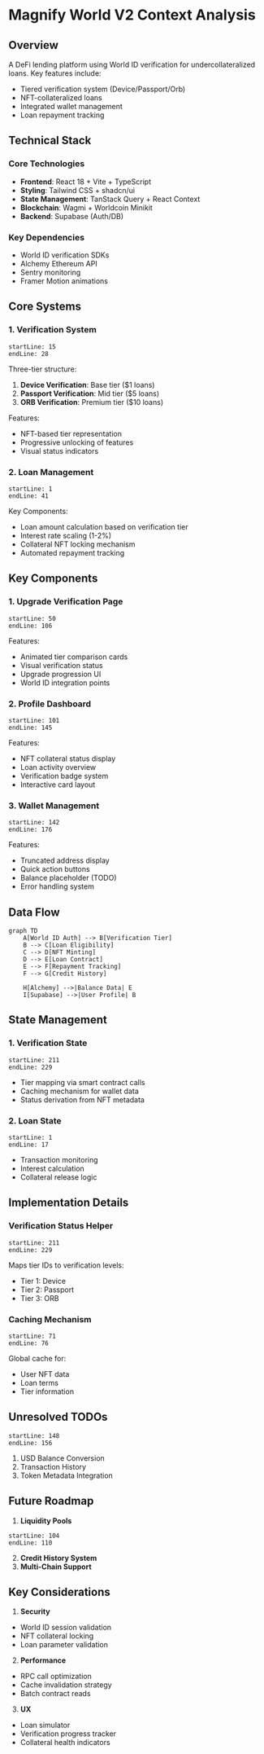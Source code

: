 # Magnify World V2 Context Analysis

## Overview
A DeFi lending platform using World ID verification for undercollateralized loans. Key features include:
- Tiered verification system (Device/Passport/Orb)
- NFT-collateralized loans
- Integrated wallet management
- Loan repayment tracking

## Technical Stack
### Core Technologies
- **Frontend**: React 18 + Vite + TypeScript
- **Styling**: Tailwind CSS + shadcn/ui
- **State Management**: TanStack Query + React Context
- **Blockchain**: Wagmi + Worldcoin Minikit
- **Backend**: Supabase (Auth/DB)

### Key Dependencies
- World ID verification SDKs
- Alchemy Ethereum API
- Sentry monitoring
- Framer Motion animations

## Core Systems

### 1. Verification System
```typescript:src/pages/UpgradeVerification.tsx
startLine: 15
endLine: 28
```

Three-tier structure:
1. **Device Verification**: Base tier ($1 loans)
2. **Passport Verification**: Mid tier ($5 loans)
3. **ORB Verification**: Premium tier ($10 loans)

Features:
- NFT-based tier representation
- Progressive unlocking of features
- Visual status indicators

### 2. Loan Management
```typescript:src/hooks/useRequestLoan.tsx
startLine: 1
endLine: 41
```

Key Components:
- Loan amount calculation based on verification tier
- Interest rate scaling (1-2%)
- Collateral NFT locking mechanism
- Automated repayment tracking

## Key Components

### 1. Upgrade Verification Page
```typescript:src/pages/UpgradeVerification.tsx
startLine: 50
endLine: 106
```

Features:
- Animated tier comparison cards
- Visual verification status
- Upgrade progression UI
- World ID integration points

### 2. Profile Dashboard
```typescript:src/pages/Profile.tsx
startLine: 101
endLine: 145
```

Features:
- NFT collateral status display
- Loan activity overview
- Verification badge system
- Interactive card layout

### 3. Wallet Management
```typescript:src/pages/Wallet.tsx
startLine: 142
endLine: 176
```

Features:
- Truncated address display
- Quick action buttons
- Balance placeholder (TODO)
- Error handling system

## Data Flow

```mermaid
graph TD
    A[World ID Auth] --> B[Verification Tier]
    B --> C[Loan Eligibility]
    C --> D[NFT Minting]
    D --> E[Loan Contract]
    E --> F[Repayment Tracking]
    F --> G[Credit History]
    
    H[Alchemy] -->|Balance Data| E
    I[Supabase] -->|User Profile| B
```

## State Management

### 1. Verification State
```typescript:src/hooks/useMagnifyWorld.tsx
startLine: 211
endLine: 229
```

- Tier mapping via smart contract calls
- Caching mechanism for wallet data
- Status derivation from NFT metadata

### 2. Loan State
```typescript:src/hooks/useRepayLoan.tsx
startLine: 1
endLine: 17
```

- Transaction monitoring
- Interest calculation
- Collateral release logic

## Implementation Details

### Verification Status Helper
```typescript:src/hooks/useMagnifyWorld.tsx
startLine: 211
endLine: 229
```

Maps tier IDs to verification levels:
- Tier 1: Device
- Tier 2: Passport 
- Tier 3: ORB

### Caching Mechanism
```typescript:src/hooks/useMagnifyWorld.tsx
startLine: 71
endLine: 76
```

Global cache for:
- User NFT data
- Loan terms
- Tier information

## Unresolved TODOs
```typescript:src/pages/Wallet.tsx
startLine: 148
endLine: 156
```

1. USD Balance Conversion
2. Transaction History
3. Token Metadata Integration

## Future Roadmap

1. **Liquidity Pools**
```typescript:src/pages/Welcome.tsx
startLine: 104
endLine: 110
```

2. **Credit History System**
3. **Multi-Chain Support**

## Key Considerations

1. **Security**
- World ID session validation
- NFT collateral locking
- Loan parameter validation

2. **Performance**
- RPC call optimization
- Cache invalidation strategy
- Batch contract reads

3. **UX**
- Loan simulator
- Verification progress tracker
- Collateral health indicators
